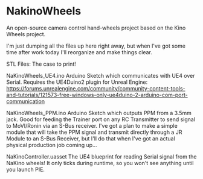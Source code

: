 # NakinoWheels
An open-source camera control hand-wheels project based on the Kino Wheels project.

I'm just dumping all the files up here right away, but when I've got some time after work today I'll reorganize and make things clear.

STL Files:
The case to print!

NaKinoWheels_UE4.ino
Arduino Sketch which communicates with UE4 over Serial. Requires the UE4Duino2 plugin for Unreal Engine: https://forums.unrealengine.com/community/community-content-tools-and-tutorials/121573-free-windows-only-ue4duino-2-arduino-com-port-communication

NaKinoWheels_PPM.ino
Arduino Sketch which outputs PPM from a 3.5mm jack. Good for feeding the Trainer port on any RC Transmitter to send signal to MoVI/Ronin via an S-Bus receiver. I've got a plan to make a simple module that will take the PPM signal and transmit directly through a JR Module to an S-Bus Receiver, but I'll do that when I've got an actual physical production job coming up...

NaKinoController.uasset
The UE4 blueprint for reading Serial signal from the NaKino wheels! It only ticks during runtime, so you won't see anything until you launch PIE.
